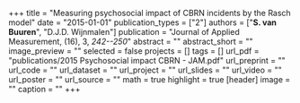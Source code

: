+++
title = "Measuring psychosocial impact of CBRN incidents by the Rasch model"
date = "2015-01-01"
publication_types = ["2"]
authors = ["**S. van Buuren**", "D.J.D. Wijnmalen"]
publication = "Journal of Applied Measurement, (16), 3, _242--250_"
abstract = ""
abstract_short = ""
image_preview = ""
selected = false
projects = []
tags = []
url_pdf = "publications/2015 Psychosocial impact CBRN - JAM.pdf"
url_preprint = ""
url_code = ""
url_dataset = ""
url_project = ""
url_slides = ""
url_video = ""
url_poster = ""
url_source = ""
math = true
highlight = true
[header]
image = ""
caption = ""
+++

